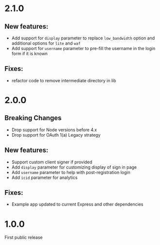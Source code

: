 # 2.1.0
## New features:
- Add support for `display` parameter to replace `low_bandwidth` option and additional options for `lite` and `waf`
- Add support for `username` parameter to pre-fill the username in the login form if it is known

## Fixes:
- refactor code to remove intermediate directory in lib


# 2.0.0

## **Breaking Changes**
- Drop support for Node versions before 4.x
- Drop support for OAuth 1(a) Legacy strategy

## New features:
- Support custom client signer if provided 
- Add `display` parameter for customizing display of sign in page 
- Add `username` parameter to help with post-registration login
- Add `icid` parameter for analytics

## Fixes:
- Example app updated to current Express and other dependencies


# 1.0.0

First public release
